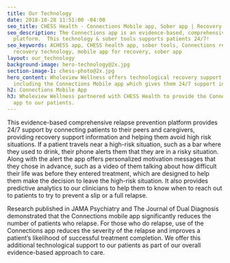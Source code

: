 ```yaml
---
title: Our Technology
date: 2018-10-28 11:51:00 -04:00
seo_title: CHESS Health - Connections Mobile app, Sober app | Recovery Technology
seo_description: The Connections app is an evidence-based, comprehensive relapse prevention
  platform.  This technology & sober tools supports patients 24/7!
seo_keywords: ACHESS app, CHESS health app, sober tools, Connections recovery app,
  recovery technology, mobile app for recovery, sober app
layout: our_technology
background-image: hero-technology@2x.jpg
section-image-1: chess-photo@2x.jpg
hero_content: Wholeview Wellness offers technological recovery support to our patients
  including the Connections Mobile app which gives them 24/7 support in their pockets.
h2: Connections Mobile App
h3: Wholeview Wellness partnered with CHESS Health to provide the Connections mobile
  app to our patients.
---
```


This evidence-based comprehensive relapse prevention platform provides 24/7 support by connecting patients to their peers and caregivers, providing recovery support information and helping them avoid high risk situations.  If a patient travels near a high-risk situation, such as a bar where they used to drink, their phone alerts them that they are in a risky situation.  Along with the alert the app offers personalized motivation messages that they chose in advance, such as a video of them talking about how difficult their life was before they entered treatment, which are designed to help them make the decision to leave the high-risk situation.  It also provides predictive analytics to our clinicians to help them to know when to reach out to patients to try to prevent a slip or a full relapse.

Research published in JAMA Psychiatry and The Journal of Dual Diagnosis demonstrated that the Connections mobile app significantly reduces the number of patients who relapse. For those who do relapse, use of the Connections app reduces the severity of the relapse and improves a patient’s likelihood of successful treatment completion.  We offer this additional technological support to our patients as part of our overall evidence-based approach to care.
